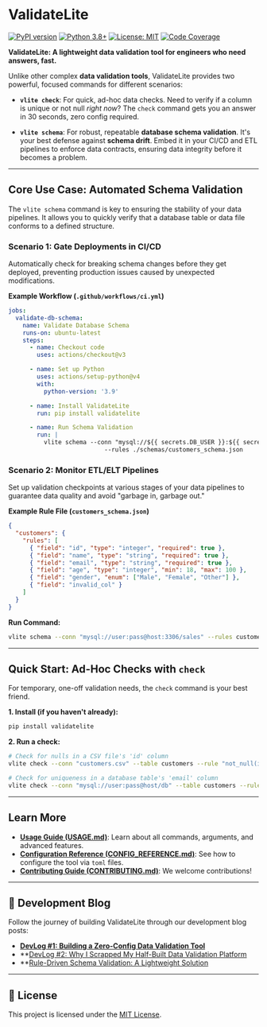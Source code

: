 # ValidateLite

[![PyPI version](https://badge.fury.io/py/validatelite.svg)](https://badge.fury.io/py/validatelite)
[![Python 3.8+](https://img.shields.io/badge/python-3.8+-blue.svg)](https://www.python.org/downloads/)
[![License: MIT](https://img.shields.io/badge/License-MIT-yellow.svg)](https://opensource.org/licenses/MIT)
[![Code Coverage](https://img.shields.io/badge/coverage-80%25-green.svg)](https://github.com/litedatum/validatelite)

**ValidateLite: A lightweight data validation tool for engineers who need answers, fast.**

Unlike other complex **data validation tools**, ValidateLite provides two powerful, focused commands for different scenarios:

*   **`vlite check`**: For quick, ad-hoc data checks. Need to verify if a column is unique or not null *right now*? The `check` command gets you an answer in 30 seconds, zero config required.

*   **`vlite schema`**: For robust, repeatable **database schema validation**. It's your best defense against **schema drift**. Embed it in your CI/CD and ETL pipelines to enforce data contracts, ensuring data integrity before it becomes a problem.

---

## Core Use Case: Automated Schema Validation

The `vlite schema` command is key to ensuring the stability of your data pipelines. It allows you to quickly verify that a database table or data file conforms to a defined structure.

### Scenario 1: Gate Deployments in CI/CD

Automatically check for breaking schema changes before they get deployed, preventing production issues caused by unexpected modifications.

**Example Workflow (`.github/workflows/ci.yml`)**
```yaml
jobs:
  validate-db-schema:
    name: Validate Database Schema
    runs-on: ubuntu-latest
    steps:
      - name: Checkout code
        uses: actions/checkout@v3

      - name: Set up Python
        uses: actions/setup-python@v4
        with:
          python-version: '3.9'

      - name: Install ValidateLite
        run: pip install validatelite

      - name: Run Schema Validation
        run: |
          vlite schema --conn "mysql://${{ secrets.DB_USER }}:${{ secrets.DB_PASS }}@${{ secrets.DB_HOST }}/sales" \
                           --rules ./schemas/customers_schema.json
```

### Scenario 2: Monitor ETL/ELT Pipelines

Set up validation checkpoints at various stages of your data pipelines to guarantee data quality and avoid "garbage in, garbage out."

**Example Rule File (`customers_schema.json`)**
```json
{
  "customers": {
    "rules": [
      { "field": "id", "type": "integer", "required": true },
      { "field": "name", "type": "string", "required": true },
      { "field": "email", "type": "string", "required": true },
      { "field": "age", "type": "integer", "min": 18, "max": 100 },
      { "field": "gender", "enum": ["Male", "Female", "Other"] },
      { "field": "invalid_col" }
    ]
  }
}
```

**Run Command:**
```bash
vlite schema --conn "mysql://user:pass@host:3306/sales" --rules customers_schema.json
```

---

## Quick Start: Ad-Hoc Checks with `check`

For temporary, one-off validation needs, the `check` command is your best friend.

**1. Install (if you haven't already):**
```bash
pip install validatelite
```

**2. Run a check:**
```bash
# Check for nulls in a CSV file's 'id' column
vlite check --conn "customers.csv" --table customers --rule "not_null(id)"

# Check for uniqueness in a database table's 'email' column
vlite check --conn "mysql://user:pass@host/db" --table customers --rule "unique(email)"
```

---

## Learn More

- **[Usage Guide (USAGE.md)](docs/USAGE.md)**: Learn about all commands, arguments, and advanced features.
- **[Configuration Reference (CONFIG_REFERENCE.md)](docs/CONFIG_REFERENCE.md)**: See how to configure the tool via `toml` files.
- **[Contributing Guide (CONTRIBUTING.md)](CONTRIBUTING.md)**: We welcome contributions!

---

## 📝 Development Blog

Follow the journey of building ValidateLite through our development blog posts:

- **[DevLog #1: Building a Zero-Config Data Validation Tool](https://blog.litedatum.com/posts/Devlog01-data-validation-tool/)**
- **[DevLog #2: Why I Scrapped My Half-Built Data Validation Platform](https://blog.litedatum.com/posts/Devlog02-Rethinking-My-Data-Validation-Tool/)
- **[Rule-Driven Schema Validation: A Lightweight Solution](https://blog.litedatum.com/posts/Rule-Driven-Schema-Validation/)

---

## 📄 License

This project is licensed under the [MIT License](LICENSE).
